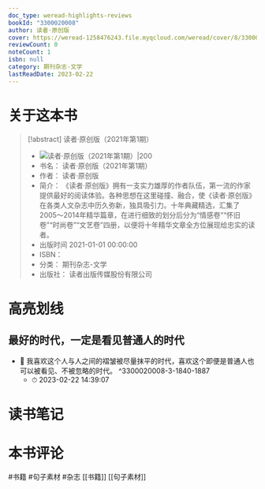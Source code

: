 ```yaml
---
doc_type: weread-highlights-reviews
bookId: "3300020008"
author: 读者·原创版
cover: https://weread-1258476243.file.myqcloud.com/weread/cover/8/3300020008/t7_3300020008.jpg
reviewCount: 0
noteCount: 1
isbn: null
category: 期刊杂志-文学
lastReadDate: 2023-02-22
---
```

# 关于这本书
> [!abstract] 读者·原创版（2021年第1期）
> - ![ 读者·原创版（2021年第1期）|200](https://weread-1258476243.file.myqcloud.com/weread/cover/8/3300020008/t7_3300020008.jpg)
> - 书名： 读者·原创版（2021年第1期）
> - 作者： 读者·原创版
> - 简介： 《读者·原创版》拥有一支实力雄厚的作者队伍，第一流的作家提供最好的阅读体验。各种思想在这里碰撞、融合，使《读者·原创版》在各类人文杂志中历久弥新，独具吸引力。十年典藏精选，汇集了2005～2014年精华篇章，在进行细致的划分后分为“情感卷”“怀旧卷”“时尚卷”“文艺卷”四册，以便将十年精华文章全方位展现给忠实的读者。
> - 出版时间 2021-01-01 00:00:00
> - ISBN： 
> - 分类： 期刊杂志-文学
> - 出版社： 读者出版传媒股份有限公司

# 高亮划线

## 最好的时代，一定是看见普通人的时代


- 📌 我喜欢这个人与人之间的褶皱被尽量抹平的时代，喜欢这个即便是普通人也可以被看见、不被忽略的时代。 ^3300020008-3-1840-1887
    - ⏱ 2023-02-22 14:39:07 
# 读书笔记

# 本书评论
#书籍 #句子素材 #杂志  [[书籍]] [[句子素材]] 